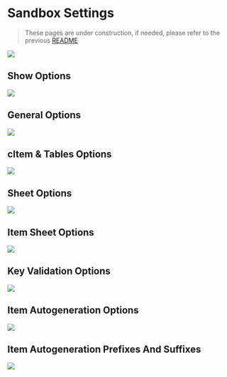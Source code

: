# Sandbox Settings

> These pages are under construction, if needed, please refer to the previous [README](readme_previous.md)

![](./resources/settings_basic.png)

## Show Options

![](./resources/settings_show_options.png)

## General Options

![](./resources/settings_general_options.png)

## cItem & Tables Options

![](./resources/settings_citem_and_tables_options.png)

## Sheet Options

![](./resources/settings_sheet_options.png)

## Item Sheet Options

![](./resources/settings_item_sheets_options.png)

## Key Validation Options

![](./resources/settings_key_validation_options.png)

## Item Autogeneration Options

![](./resources/settings_item_autogeneration_options.png)

## Item Autogeneration Prefixes And Suffixes

![](./resources/settings_item_autogeneration_prefixes_and_suffixes.png)